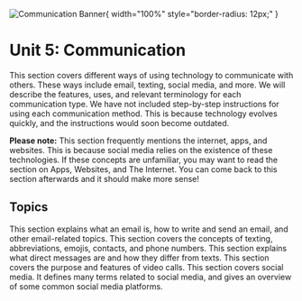 ![Communication Banner](/banners/Communication.png){ width="100%" style="border-radius: 12px;" }

##

# Unit 5: Communication

This section covers different ways of using technology to communicate with others. These ways include email, texting, social media, and more. We will describe the features, uses, and relevant terminology for each communication type. We have not included step-by-step instructions for using each communication method. This is because technology evolves quickly, and the instructions would soon become outdated.

**Please note:** This section frequently mentions the internet, apps, and websites. This is because social media relies on the existence of these technologies. If these concepts are unfamiliar, you may want to read the section on Apps, Websites, and The Internet. You can come back to this section afterwards and it should make more sense!

## Topics

<VitepressCardContainer :cols="2">
  <VitepressCard
    mdiIcon="mdiEmailFast"
    iconColor="var(--vp-c-brand-2)"
    title="Email"
    link="./5.1-email"
    linkText="Go to section"
  >
  This section explains what an email is, how to write and send an email, and other email-related topics.
  </VitepressCard>
  <VitepressCard
    mdiIcon="mdiCommentCheck"
    iconColor="var(--vp-c-brand-2)"
    title="Texting"
    link="./5.2-texting"
    linkText="Go to section"
  >
  This section covers the concepts of texting, abbreviations, emojis, contacts, and phone numbers.
  </VitepressCard>
  <VitepressCard
    mdiIcon="mdiForumOutline"
    iconColor="var(--vp-c-brand-2)"
    title="Direct Messages"
    link="./5.3-direct-message"
    linkText="Go to section"
  >
  This section explains what direct messages are and how they differ from texts.
  </VitepressCard>
  <VitepressCard
    mdiIcon="mdiVideoPlus"
    iconColor="var(--vp-c-brand-2)"
    title="Video Calls"
    link="./5.4-video-calls"
    linkText="Go to section"
  >
  This section covers the purpose and features of video calls.
  </VitepressCard>
  <VitepressCard
    mdiIcon="mdiAccountMultipleOutline"
    iconColor="var(--vp-c-brand-2)"
    title="Social Media"
    link="./5.5-social-media"
    linkText="Go to section"
  >
  This section covers social media. It defines many terms related to social media, and gives an overview of some common social media platforms.
  </VitepressCard>
</VitepressCardContainer>
